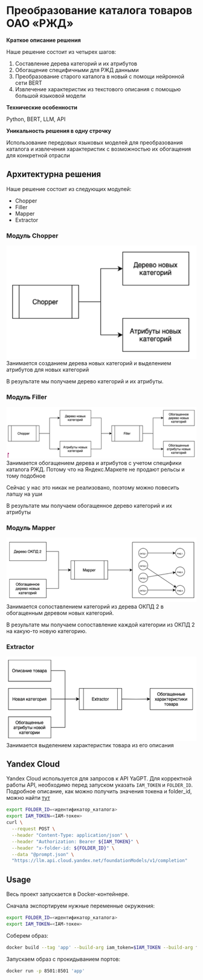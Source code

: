 # Преобразование каталога товаров ОАО «РЖД»
**Краткое описание решения**

Наше решение состоит из четырех шагов:
1. Составление дерева категорий и их атрибутов
2. Обогащение специфичными для РЖД данными
3. Преобразование старого каталога в новый с помощи нейронной сети BERT
4. Извлечение характеристик из текстового описания с помощью большой языковой модели

**Технические особенности**

Python, BERT, LLM, API

**Уникальность решения в одну строчку**

Использование передовых языковых моделей для преобразования каталога и извлечения характеристик с возможностью их обогащения для конкретной отрасли
## Архитектурна решения
Наше решение состоит из следующих модулей:
- Chopper
- Filler
- Mapper
- Extractor


### Модуль Chopper
![](imgs/chopper.png)
Занимается созданием дерева новых категорий и выделением атрибутов для новых категорий

В результате мы получаем дерево категорий и их атрибуты.


### Модуль Filler
![](imgs/filter.png)
Занимается обогащением дерева и атрибутов с учетом специфики каталога РЖД. Потому что на Яндекс.Маркете не продают рельсы и тому подобное

Сейчас у нас это никак не реализовано, поэтому можно повесить лапшу на уши

В результате мы получаем обогащенное дерево категорий и их атрибуты


### Модуль Mapper
![](imgs/mapper.png)
Занимается сопоставлением категорий из дерева ОКПД 2 в обогащенным деревом новых категорий.

В результате мы получаем сопоставление каждой категории из ОКПД 2 на какую-то новую категорию.


### Extractor
![](imgs/extractor.png)
Занимается выделением характеристик товара из его описания


## Yandex Cloud
Yandex Cloud используется для запросов к API YaGPT. Для корректной работы API, необходимо перед запуском указать `IAM_TOKEN` и `FOLDER_ID`. 
Подробное описание, как можно получить значения токена и folder_id, можно найти [тут](https://yandex.cloud/ru/docs/foundation-models/quickstart/yandexgpt)
```bash
export FOLDER_ID=<идентификатор_каталога>
export IAM_TOKEN=<IAM-токен>
curl \
  --request POST \
  --header "Content-Type: application/json" \
  --header "Authorization: Bearer ${IAM_TOKEN}" \
  --header "x-folder-id: ${FOLDER_ID}" \
  --data "@prompt.json" \
  "https://llm.api.cloud.yandex.net/foundationModels/v1/completion"
```

## Usage
Весь проект запускается в Docker-контейнере.

Сначала экспортируем нужные переменные окружения:
```bash
export FOLDER_ID=<идентификатор_каталога>
export IAM_TOKEN=<IAM-токен>
```

Соберем образ:
```bash
docker build --tag 'app' --build-arg iam_token=$IAM_TOKEN --build-arg folder_id=$FOLDER_ID .
```

Запускаем образ с прокидыванием портов:
```bash
docker run -p 8501:8501 'app'
```